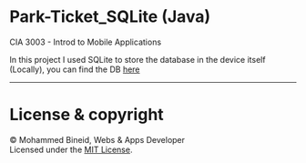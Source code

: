 # Park-Ticket_SQLite (Java)
CIA 3003 - Introd to Mobile Applications

In this project I used SQLite to store the database in the device itself (Locally), you can find the DB [here](https://github.com/vm7md98/Park-Ticket_SQLite/blob/cde6563da0824fbdc3cd565c347e68d0ce687e02/app/src/main/java/com/example/parkTicket/MyDBHelper.java)

---
# License & copyright

© Mohammed Bineid, Webs & Apps Developer <br>
Licensed under the [MIT License](LICENSE).
 
